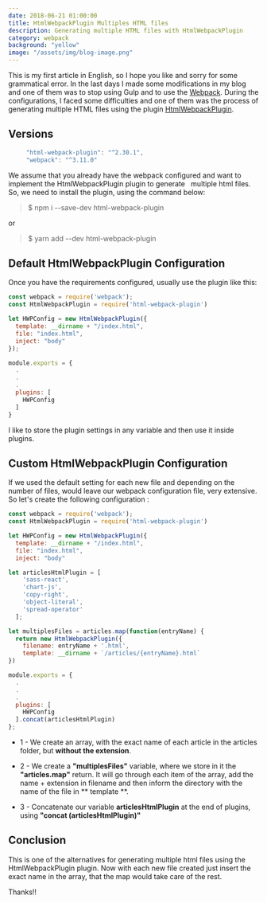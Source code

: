 ```yaml
---
date: 2018-06-21 01:00:00
title: HtmlWebpackPlugin Multiples HTML files
description: Generating multiple HTML files with HtmlWebpackPlugin
category: webpack
background: "yellow"
image: "/assets/img/blog-image.png"
---
```


This is my first article in English, so I hope you like and sorry for some grammatical
error. In the last days I made some modifications in my blog and one of them was to stop
using Gulp and to use the [Webpack](https://webpack.js.org). During the configurations, I faced some difficulties and one of them was the process of generating
multiple HTML files using the plugin [HtmlWebpackPlugin](https://github.com/jantimon/html-webpack-plugin).

## Versions

```js
     "html-webpack-plugin": "^2.30.1",
     "webpack": "^3.11.0"
```

We assume that you already have the webpack configured and want to implement the HtmlWebpackPlugin plugin to generate   multiple html files. So, we need to install the plugin, using the command below:

> \$ npm i --save-dev html-webpack-plugin

or

> \$ yarn add --dev html-webpack-plugin

## Default HtmlWebpackPlugin Configuration

Once you have the requirements configured, usually use the plugin like this:

```js
const webpack = require('webpack');
const HtmlWebpackPlugin = require('html-webpack-plugin')

let HWPConfig = new HtmlWebpackPlugin({
  template: __dirname + "/index.html",
  file: "index.html",
  inject: "body"
});

module.exports = {
  .
  .
  .
  plugins: [
    HWPConfig
  ]
}
```

I like to store the plugin settings in any variable and then use it inside plugins.

## Custom HtmlWebpackPlugin Configuration

If we used the default setting for each new file and depending on the number of files, would leave our webpack configuration file, very extensive. So let's create the following configuration :

```js
const webpack = require('webpack');
const HtmlWebpackPlugin = require('html-webpack-plugin')

let HWPConfig = new HtmlWebpackPlugin({
  template: __dirname + "/index.html",
  file: "index.html",
  inject: "body"

let articlesHtmlPlugin = [
    'sass-react', 
    'chart-js', 
    'copy-right', 
    'object-literal', 
    'spread-operator'
  ];

let multiplesFiles = articles.map(function(entryName) {
  return new HtmlWebpackPlugin({
    filename: entryName + '.html',
    template: __dirname + `/articles/{entryName}.html`
})

module.exports = {
  .
  .
  .
  plugins: [
    HWPConfig
  ].concat(articlesHtmlPlugin)
};
```

- 1 - We create an array, with the exact name of each article in the articles folder, but **without the extension**.

* 2 - We create a **"multiplesFiles"** variable, where we store in it the **"articles.map"** return. It will go through each item of the array, add the name + extension in filename and then inform the directory with the name of the file in ** template **.

- 3 - Concatenate our variable **articlesHtmlPlugin** at the end of plugins, using **"concat (articlesHtmlPlugin)"**

## Conclusion

This is one of the alternatives for generating multiple html files using the
HtmlWebpackPlugin plugin. Now with each new file created just insert the exact name in the array, that the map would take care of the rest.

Thanks!!
